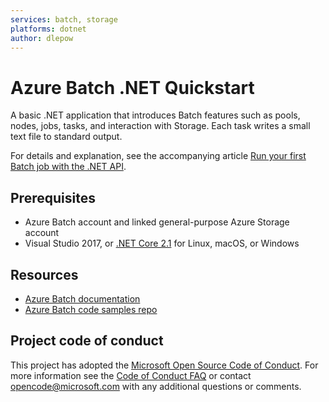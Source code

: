 ```yaml
---
services: batch, storage
platforms: dotnet
author: dlepow
---
```


# Azure Batch .NET Quickstart

A basic .NET application that introduces Batch features such as pools, nodes, jobs, tasks, and interaction with Storage. Each task writes a small text file to standard output.

For details and explanation, see the accompanying article [Run your first Batch job with the .NET API](https://docs.microsoft.com/azure/batch/quick-run-dotnet).

## Prerequisites

- Azure Batch account and linked general-purpose Azure Storage account
- Visual Studio 2017, or [.NET Core 2.1](https://www.microsoft.com/net/download/dotnet-core/2.1) for Linux, macOS, or Windows

## Resources

- [Azure Batch documentation](https://docs.microsoft.com/azure/batch/)
- [Azure Batch code samples repo](https://github.com/Azure-Samples/azure-batch-samples)

## Project code of conduct

This project has adopted the [Microsoft Open Source Code of Conduct](https://opensource.microsoft.com/codeofconduct/). For more information see the [Code of Conduct FAQ](https://opensource.microsoft.com/codeofconduct/faq/) or contact [opencode@microsoft.com](mailto:opencode@microsoft.com) with any additional questions or comments.
